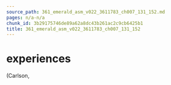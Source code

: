 ```yaml
---
source_path: 361_emerald_asm_v022_3611783_ch007_131_152.md
pages: n/a-n/a
chunk_id: 3b29175746de89a62a8dc43b261ac2c9cb6425b1
title: 361_emerald_asm_v022_3611783_ch007_131_152
---
```

# experiences

(Carlson,
